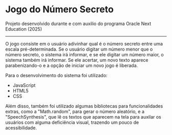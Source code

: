 <h1>Jogo do Número Secreto</h1>

Projeto desenvolvido durante e com auxilio do programa Oracle Next Education (2025)

---
O jogo consiste em o usuário adivinhar qual é o número secreto entre uma escala pré-determinada. Se o usuário digitar um número menor que o número secreto, o sistema irá informar,  e se ele digitar um número maior, o sistema também irá informar. Se ele acertar, um novo texto aparece parabenizando-o e a opção de iniciar um novo jogo é liberada.

Para o desenvolvimento do sistema foi utilizado:

- JavaScript
- HTML5
- CSS 

Além disso, também foi utilizado algumas bibliotecas para funcionalidades extras, como a "Math.random", para gerar o número aleatório, e a "SpeechSynthesis", que lê os textos que aparecem na tela para auxilar os usuários com alguma deficiência visual, trazendo um pouco de acessibilidade.
